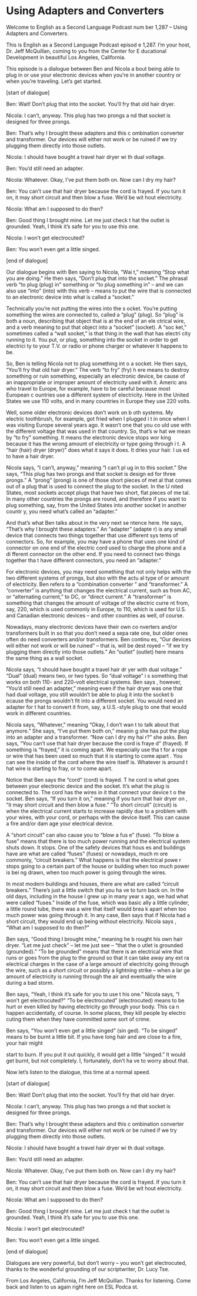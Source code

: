 # Using Adapters and Converters

Welcome to English as a Second Language Podcast num ber 1,287 – Using Adapters and Converters.

This is English as a Second Language Podcast episod e 1,287. I’m your host, Dr. Jeff McQuillan, coming to you from the Center for E ducational Development in beautiful Los Angeles, California.

This episode is a dialogue between Ben and Nicola a bout being able to plug in or use your electronic devices when you’re in another country or when you’re traveling. Let’s get started.

[start of dialogue]

Ben: Wait! Don’t plug that into the socket. You’ll fry that old hair dryer.

Nicola: I can’t, anyway. This plug has two prongs a nd that socket is designed for three prongs.

Ben: That’s why I brought these adapters and this c ombination converter and transformer. Our devices will either not work or be  ruined if we try plugging them directly into those outlets.

Nicola: I should have bought a travel hair dryer wi th dual voltage.

Ben: You’d still need an adapter.

Nicola: Whatever. Okay, I’ve put them both on. Now can I dry my hair?

Ben: You can’t use that hair dryer because the cord  is frayed. If you turn it on, it may short circuit and then blow a fuse. We’d be wit hout electricity.

Nicola: What am I supposed to do then?

Ben: Good thing I brought mine. Let me just check t hat the outlet is grounded. Yeah, I think it’s safe for you to use this one.

Nicola: I won’t get electrocuted?

Ben: You won’t even get a little singed.

[end of dialogue]

Our dialogue begins with Ben saying to Nicola, “Wai t,” meaning “Stop what you are doing.” He then says, “Don’t plug that into the  socket.” The phrasal verb “to plug (plug) in” something or “to plug something in”  – and we can also use “into” (into) with this verb – means to put the wire that is connected to an electronic device into what is called a “socket.”

Technically you’re not putting the wires into the s ocket. You’re putting something the wires are connected to, called a “plug” (plug).  So “plug” is both a noun, describing that object that is at the end of an ele ctrical wire, and a verb meaning to put that object into a “socket” (socket). A “soc ket,” sometimes called a “wall socket,” is that thing in the wall that has electri city running to it. You put, or plug, something into the socket in order to get electrici ty to your T.V. or radio or phone charger or whatever it happens to be.

So, Ben is telling Nicola not to plug something int o a socket. He then says, “You’ll fry that old hair dryer.” The verb “to fry” (fry) h ere means to destroy something or ruin something, especially an electronic device, be cause of an inappropriate or improper amount of electricity used with it. Americ ans who travel to Europe, for example, have to be careful because most European c ountries use a different system of electricity. Here in the United States we  use 110 volts, and in many countries in Europe they use 220 volts.

Well, some older electronic devices don’t work on b oth systems. My electric toothbrush, for example, got fried when I plugged i t in once when I was visiting Europe several years ago. It wasn’t one that you co uld use with the different voltage that was used in that country. So, that’s w hat we mean by “to fry” something. It means the electronic device stops wor king because it has the wrong amount of electricity or type going through i t. A “hair (hair) dryer (dryer)” does what it says it does. It dries your hair. I us ed to have a hair dryer.

Nicola says, “I can’t, anyway,” meaning “I can’t pl ug in to this socket.” She says, “This plug has two prongs and that socket is design ed for three prongs.” A “prong” (prong) is one of those short pieces of met al that comes out of a plug that is used to connect the plug to the socket. In the U nited States, most sockets accept plugs that have two short, flat pieces of me tal. In many other countries the prongs are round, and therefore if you want to plug  something, say, from the United States into another socket in another countr y, you need what’s called an “adapter.”

And that’s what Ben talks about in the very next se ntence here. He says, “That’s why I brought these adapters.” An “adapter” (adapte r) is any small device that connects two things together that use different sys tems of connectors. So, for example, you may have a phone that uses one kind of  connector on one end of the electric cord used to charge the phone and a di fferent connector on the other end. If you need to connect two things together tha t have different connectors, you need an “adapter.”

For electronic devices, you may need something that  not only helps with the two different systems of prongs, but also with the actu al type of or amount of electricity. Ben refers to a “combination converter ” and “transformer.” A “converter” is anything that changes the electrical  current, such as from AC, or “alternating current,” to DC, or “direct current.” A “transformer” is something that changes the amount of voltage of the electric curre nt from, say, 220, which is used commonly in Europe, to 110, which is used for U.S. and Canadian electronic devices – and other countries as well, of course.

Nowadays, many electronic devices have their own co nverters and/or transformers built in so that you don’t need a sepa rate one, but older ones often do need converters and/or transformers. Ben continu es, “Our devices will either not work or will be ruined” – that is, will be dest royed – “if we try plugging them directly into those outlets.” An “outlet” (outlet) here means the same thing as a wall socket.

Nicola says, “I should have bought a travel hair dr yer with dual voltage.” “Dual” (dual) means two, or two types. So “dual voltage” i s something that works on both 110- and 220-volt electrical systems. Ben says , however, “You’d still need an adapter,” meaning even if the hair dryer was one  that had dual voltage, you still wouldn’t be able to plug it into the socket b ecause the prongs wouldn’t fit into a different socket. You would need an adapter for t hat to convert it from, say, a U.S.-style plug to one that would work in different  countries.

Nicola says, “Whatever,” meaning “Okay, I don’t wan t to talk about that anymore.” She says, “I’ve put them both on,” meanin g she has put the plug into an adapter and a transformer. “Now can I dry my hai r?” she asks. Ben says, “You can’t use that hair dryer because the cord is fraye d” (frayed). If something is “frayed,” it is coming apart. We especially use tha t for a rope or wire that has been used so much that it is starting to come apart . You can see the inside of the cord where the wire itself is. Whatever is around t hat wire is starting to fray, or to come apart.

Notice that Ben says the “cord” (cord) is frayed. T he cord is what goes between your electronic device and the socket. It’s what the plug is connected to. The cord has the wires in it that connect your device t o the socket. Ben says, “If you turn it on,” meaning if you turn that hair dryer on , “it may short circuit and then blow a fuse.” “To short circuit” (circuit) is when the electrical current starts to increase rapidly due to a problem with your wires, with your cord, or perhaps with the device itself. This can cause a fire and/or dam age your electrical device.

A “short circuit” can also cause you to “blow a fus e” (fuse). “To blow a fuse” means that there is too much power running and the electrical system shuts down. It stops. One of the safety devices that hous es and buildings have are what are called “fuses” (fuses) or nowadays, much m ore commonly, “circuit breakers.” What happens is that the electrical powe r stops going to a certain part of the house or building when too much power is bei ng drawn, when too much power is going through the wires.

In most modern buildings and houses, there are what  are called “circuit breakers.” There’s just a little switch that you ha ve to turn back on. In the old days, including in the house I grew up in many year s ago, we had what were called “fuses.” Inside of the fuse, which was basic ally a little cylinder, a little round tube, there was a wire that itself would brea k apart when too much power was going through it. In any case, Ben says that if  Nicola had a short circuit, they would end up being without electricity. Nicola says , “What am I supposed to do then?”

Ben says, “Good thing I brought mine,” meaning he b rought his own hair dryer. “Let me just check” – let me just see – “that the o utlet is grounded (grounded).” “To be grounded” means that there is an electrical wire that runs or goes from the plug to the ground so that it can take away any ext ra electrical charges in the case of a large amount of electricity going through  the wire, such as a short circuit or possibly a lightning strike – when a lar ge amount of electricity is running through the air and eventually the wire during a bad storm.

Ben says, “Yeah, I think it’s safe for you to use t his one.” Nicola says, “I won’t get electrocuted?” “To be electrocuted” (electrocuted) means to be hurt or even killed by having electricity go through your body. This ca n happen accidentally, of course. In some places, they kill people by electro cuting them when they have committed some sort of crime.

Ben says, “You won’t even get a little singed” (sin ged). “To be singed” means to be burnt a little bit. If you have long hair and are close to a fire, your hair might

start to burn. If you put it out quickly, it would get a little “singed.” It would get burnt, but not completely. I, fortunately, don’t ha ve to worry about that.

Now let’s listen to the dialogue, this time at a normal speed.

[start of dialogue]

Ben: Wait! Don’t plug that into the socket. You’ll fry that old hair dryer.

Nicola: I can’t, anyway. This plug has two prongs a nd that socket is designed for three prongs.

Ben: That’s why I brought these adapters and this c ombination converter and transformer. Our devices will either not work or be  ruined if we try plugging them directly into those outlets.

Nicola: I should have bought a travel hair dryer wi th dual voltage.

Ben: You’d still need an adapter.

Nicola: Whatever. Okay, I’ve put them both on. Now can I dry my hair?

Ben: You can’t use that hair dryer because the cord  is frayed. If you turn it on, it may short circuit and then blow a fuse. We’d be wit hout electricity.

Nicola: What am I supposed to do then?

Ben: Good thing I brought mine. Let me just check t hat the outlet is grounded. Yeah, I think it’s safe for you to use this one.

Nicola: I won’t get electrocuted?

Ben: You won’t even get a little singed.

[end of dialogue]

Dialogues are very powerful, but don’t worry – you won’t get electrocuted, thanks to the wonderful grounding of our scriptwriter, Dr.  Lucy Tse.

From Los Angeles, California, I’m Jeff McQuillan. Thanks for listening. Come back and listen to us again right here on ESL Podca st.

